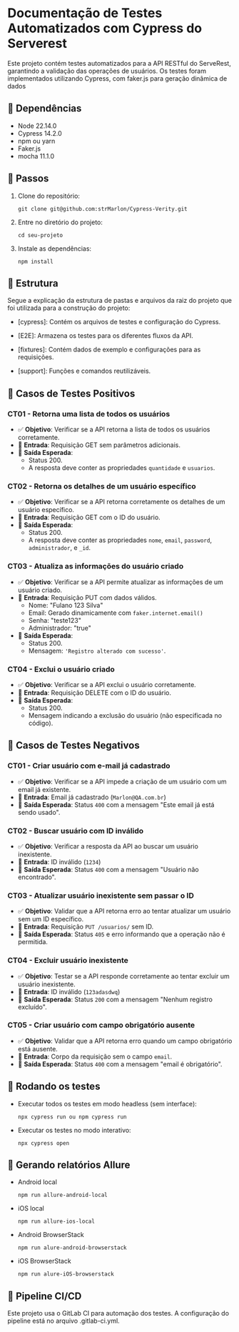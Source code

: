 # Documentação de Testes Automatizados com Cypress do Serverest

Este projeto contém testes automatizados para a API RESTful do ServeRest, garantindo a validação das operações de usuários. Os testes foram implementados utilizando Cypress, com faker.js para geração dinâmica de dados

## 📝 Dependências

- Node 22.14.0
- Cypress 14.2.0
- npm ou yarn
- Faker.js
- mocha 11.1.0

## 📝 Passos

1. Clone do repositório:
    ```
    git clone git@github.com:strMarlon/Cypress-Verity.git
    ```

2. Entre no diretório do projeto:
    ```
    cd seu-projeto
    ```

3. Instale as dependências:
    ```
    npm install
    ```
## 📝 Estrutura

Segue a explicação da estrutura de pastas e arquivos da raiz do projeto que foi utilizada para a construção do projeto:

* [cypress]: Contém os arquivos de testes e configuração do Cypress.

* [E2E]: Armazena os testes para os diferentes fluxos da API.

* [fixtures]: Contém dados de exemplo e configurações para as requisições.

* [support]: Funções e comandos reutilizáveis.


## 🧪 Casos de Testes Positivos 

### CT01 - Retorna uma lista de todos os usuários
- ✅ **Objetivo**: Verificar se a API retorna a lista de todos os usuários corretamente.
- 🔹 **Entrada**: Requisição GET sem parâmetros adicionais.
- 🔹 **Saída Esperada**: 
  - Status 200.
  - A resposta deve conter as propriedades `quantidade` e `usuarios`.

### CT02 - Retorna os detalhes de um usuário específico
- ✅ **Objetivo**: Verificar se a API retorna corretamente os detalhes de um usuário específico.
- 🔹 **Entrada**: Requisição GET com o ID do usuário.
- 🔹 **Saída Esperada**: 
  - Status 200.
  - A resposta deve conter as propriedades `nome`, `email`, `password`, `administrador`, e `_id`.

### CT03 - Atualiza as informações do usuário criado
- ✅ **Objetivo**: Verificar se a API permite atualizar as informações de um usuário criado.
- 🔹 **Entrada**: Requisição PUT com dados válidos.
  - Nome: "Fulano 123 Silva"
  - Email: Gerado dinamicamente com `faker.internet.email()`
  - Senha: "teste123"
  - Administrador: "true"
- 🔹 **Saída Esperada**: 
  - Status 200.
  - Mensagem: `'Registro alterado com sucesso'`.

### CT04 - Exclui o usuário criado
- ✅ **Objetivo**: Verificar se a API exclui o usuário corretamente.
- 🔹 **Entrada**: Requisição DELETE com o ID do usuário.
- 🔹 **Saída Esperada**: 
  - Status 200.
  - Mensagem indicando a exclusão do usuário (não especificada no código).


## 🧪 Casos de Testes Negativos


### CT01 - Criar usuário com e-mail já cadastrado
- ✅ **Objetivo**: Verificar se a API impede a criação de um usuário com um email já existente.
- 🔹 **Entrada**: Email já cadastrado (`Marlon@QA.com.br`)
- 🔹 **Saída Esperada**: Status `400` com a mensagem "Este email já está sendo usado".

### CT02 - Buscar usuário com ID inválido
- ✅ **Objetivo**: Verificar a resposta da API ao buscar um usuário inexistente.
- 🔹 **Entrada**: ID inválido (`1234`)
- 🔹 **Saída Esperada**: Status `400` com a mensagem "Usuário não encontrado".

### CT03 - Atualizar usuário inexistente sem passar o ID
- ✅ **Objetivo**: Validar que a API retorna erro ao tentar atualizar um usuário sem um ID específico.
- 🔹 **Entrada**: Requisição `PUT /usuarios/` sem ID.
- 🔹 **Saída Esperada**: Status `405` e erro informando que a operação não é permitida.

### CT04 - Excluir usuário inexistente
- ✅ **Objetivo**: Testar se a API responde corretamente ao tentar excluir um usuário inexistente.
- 🔹 **Entrada**: ID inválido (`123adasdwq`)
- 🔹 **Saída Esperada**: Status `200` com a mensagem "Nenhum registro excluído".

### CT05 - Criar usuário com campo obrigatório ausente
- ✅ **Objetivo**: Validar que a API retorna erro quando um campo obrigatório está ausente.
- 🔹 **Entrada**: Corpo da requisição sem o campo `email`.
- 🔹 **Saída Esperada**: Status `400` com a mensagem "email é obrigatório".


## 📝 Rodando os testes

- Executar todos os testes em modo headless (sem interface):
    ```
    npx cypress run ou npm cypress run
    ```
- Executar os testes no modo interativo:
    ```
    npx cypress open
    ```


## 📝 Gerando relatórios Allure

- Android local
    ```
    npm run allure-android-local
    ```

- iOS local
    ```
    npm run allure-ios-local
    ```

- Android BrowserStack
    ```
    npm run alure-android-browserstack
    ```

- iOS BrowserStack
    ```
    npm run alure-iOS-browserstack
    ```

## 📝 Pipeline CI/CD

Este projeto usa o GitLab CI para automação dos testes. A configuração do pipeline está no arquivo .gitlab-ci.yml.